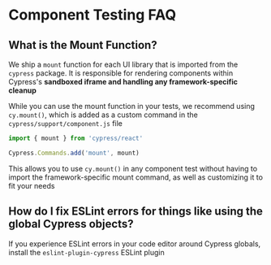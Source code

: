 # Component Testing FAQ

## What is the Mount Function?

We ship a `mount` function for each UI library that is imported from the `cypress` package. It is responsible for rendering components within Cypress's **sandboxed iframe and handling any framework-specific cleanup**

While you can use the mount function in your tests, we recommend using `cy.mount()`, which is added as a custom command in the `cypress/support/component.js` file

```ts
import { mount } from 'cypress/react'

Cypress.Commands.add('mount', mount)
```

This allows you to use `cy.mount()` in any component test without having to import the framework-specific mount command, as well as customizing it to fit your needs

## How do I fix ESLint errors for things like using the global Cypress objects?

If you experience ESLint errors in your code editor around Cypress globals, install the `eslint-plugin-cypress` ESLint plugin
